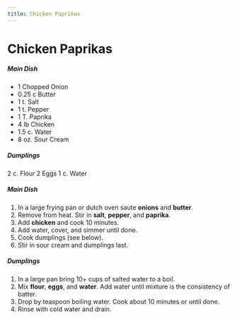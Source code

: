 ```yaml
---
title: Chicken Paprikas
---
```


# Chicken Paprikas

<!-- Ingredients -->
##### Main Dish
+ 1 Chopped Onion
+ 0.25 c Butter
+ 1 t. Salt
+ 1 t. Pepper
+ 1 T. Paprika
+ 4 lb Chicken
+ 1.5 c. Water
+ 8 oz. Sour Cream

##### Dumplings
2 c. Flour
2 Eggs
1 c. Water

<!-- Instructions -->
##### Main Dish
1. In a large frying pan or dutch oven saute **onions** and **butter**.
1. Remove from heat. Stir in **salt**, **pepper**, and **paprika**.
1. Add **chicken** and cook 10 minutes.
1. Add water, cover, and simmer until done.
1. Cook dumplings (see below).
1. Stir in sour cream and dumplings last.

##### Dumplings
1. In a large pan bring 10+ cups of salted water to a boil.
1. Mix **flour**, **eggs**, and **water**. Add water until mixture is the consistency of batter.
1. Drop by teaspoon boiling water. Cook about 10 minutes or until done.
1. Rinse with cold water and drain.
